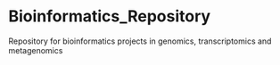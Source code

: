 # Bioinformatics_Repository
Repository for bioinformatics projects in genomics, transcriptomics and metagenomics

